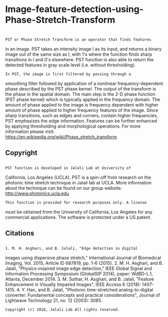 #     Image-feature-detection-using-Phase-Stretch-Transform
# 
	PST or Phase Stretch Transform is an operator that finds features
in an image. PST takes an intensity image I as its input, and returns
a binary image out of the same size as I, with 1's where the function
finds sharp transitions in I and 0's elsewhere. PST function is also
able to return the detected features in gray scale level (i.e.
without thresholding).

	In PST, the image is first filtered by passing through a
smoothing  filter followed by application of a nonlinear
frequency-dependent phase  described by the PST phase kernel. The
output of the transform is the  phase in the spatial domain. The main
step is the 2-D phase function (PST phase kernel) which is typically
applied in the frequency domain. The amount of phase applied to the
image is frequency dependent with  higher amount of phase applied to
higher frequency features of the  image. Since sharp transitions,
such as edges and corners, contain  higher frequencies, PST
emphasizes the edge information. Features can be further enhanced by
applying thresholding and morphological operations. For more
information please visit:
https://en.wikipedia.org/wiki/Phase_stretch_transform


##     Copyright
## 
	PST function is developed in Jalali Lab at University of
California, Los Angeles (UCLA). PST is a spin-off from research on
the photonic time stretch technique in Jalali lab at UCLA. More
information about the technique can be found on our group website:
http://www.photonics.ucla.edu

	This function is provided for research purposes only. A license
must be  obtained from the University of California, Los Angeles for
any commercial  applications. The software is protected under a US
patent.

##     Citations
## 
	1. M. H. Asghari, and B. Jalali, "Edge detection in digital
images using dispersive phase stretch," International Journal of
Biomedical Imaging, Vol. 2015, Article ID 687819, pp. 1-6 (2015). 2.
M. H. Asghari, and B. Jalali, "Physics-inspired image edge
detection," IEEE Global Signal and Information Processing Symposium
(GlobalSIP 2014), paper: WdBD-L.1, Atlanta, December 2014. 3. M.
Suthar, H. Asghari, and B. Jalali, "Feature Enhancement in Visually
Impaired Images", IEEE Access 6 (2018): 1407-1415. 4. Y. Han, and B.
Jalali, "Photonic time-stretched analog-to-digital converter:
Fundamental concepts and practical considerations", Journal of
Lightwave Technology 21, no. 12 (2003): 3085.

	Copyright (c) 2016, Jalali Lab All rights reserved.
